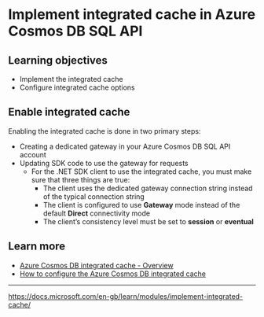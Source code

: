 # Implement integrated cache in Azure Cosmos DB SQL API

## Learning objectives

-   Implement the integrated cache
-   Configure integrated cache options


## Enable integrated cache
Enabling the integrated cache is done in two primary steps:

-   Creating a dedicated gateway in your Azure Cosmos DB SQL API account
-   Updating SDK code to use the gateway for requests
	-   For the .NET SDK client to use the integrated cache, you must make sure that three things are true:
		-   The client uses the dedicated gateway connection string instead of the typical connection string
		-    The client is configured to use **Gateway** mode instead of the default **Direct** connectivity mode
		-    The client’s consistency level must be set to **session** or **eventual**


## Learn more

-   [Azure Cosmos DB integrated cache - Overview](https://docs.microsoft.com/en-us/azure/cosmos-db/integrated-cache)
-   [How to configure the Azure Cosmos DB integrated cache](https://docs.microsoft.com/en-us/azure/cosmos-db/how-to-configure-integrated-cache)

---
https://docs.microsoft.com/en-gb/learn/modules/implement-integrated-cache/